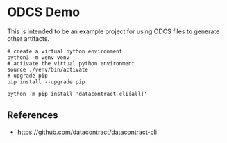 # ODCS Demo

This is intended to be an example project for using ODCS files to generate other artifacts.

```shell
# create a virtual python environment
python3 -m venv venv
# activate the virtual python environment
source ./venv/bin/activate
# upgrade pip
pip install --upgrade pip

python -m pip install 'datacontract-cli[all]'
```

## References

- https://github.com/datacontract/datacontract-cli
